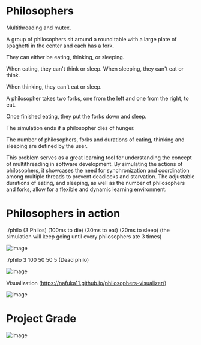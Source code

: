 # Philosophers
Multithreading and mutex.

A group of philosophers sit around a round table with a large plate of spaghetti in the center and each has a fork.

They can either be eating, thinking, or sleeping.

When eating, they can't think or sleep. When sleeping, they can't eat or think.

When thinking, they can't eat or sleep.

A philosopher takes two forks, one from the left and one from the right, to eat.

Once finished eating, they put the forks down and sleep.

The simulation ends if a philosopher dies of hunger.

The number of philosophers, forks and durations of eating, thinking and sleeping are defined by the user.

This problem serves as a great learning tool for understanding the concept of multithreading in software development. By simulating the actions of philosophers, it showcases the need for synchronization and coordination among multiple threads to prevent deadlocks and starvation. The adjustable durations of eating, and sleeping, as well as the number of philosophers and forks, allow for a flexible and dynamic learning environment.

# Philosophers in action

./philo (3 Philos) (100ms to die) (30ms to eat) (20ms to sleep) (the simulation will keep going until every philosophers ate 3 times)

![image](https://user-images.githubusercontent.com/44801448/216532724-6d7c8339-c0f6-4f54-af3a-6b5292062d84.png)

./philo 3 100 50 50 5 (Dead philo)

![image](https://user-images.githubusercontent.com/44801448/216532785-56220452-8337-4830-9e1c-d909665cbe58.png)
 
 Visualization (https://nafuka11.github.io/philosophers-visualizer/)

![image](https://user-images.githubusercontent.com/44801448/216533459-9545e2e6-d85a-4a5c-b000-1ed5eb100cd1.png)

# Project Grade

![image](https://user-images.githubusercontent.com/44801448/216533572-9bbd520c-f4b6-4e40-adaf-bea94a97c73e.png)
